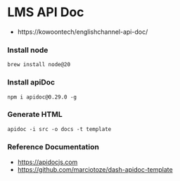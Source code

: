 # LMS API Doc
* https://kowoontech/englishchannel-api-doc/

### Install node
```shell
brew install node@20
```

### Install apiDoc
```shell
npm i apidoc@0.29.0 -g
```

### Generate HTML
```shell
apidoc -i src -o docs -t template
```

### Reference Documentation

* https://apidocjs.com
* https://github.com/marciotoze/dash-apidoc-template
